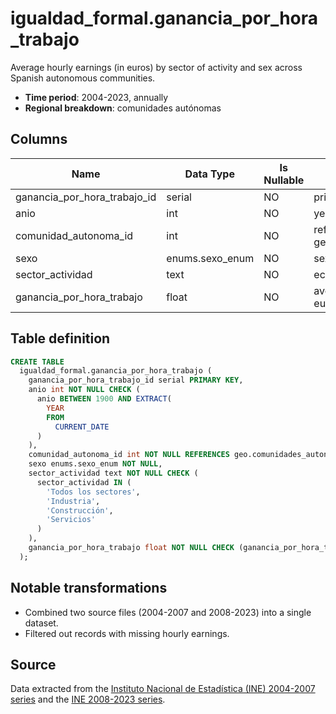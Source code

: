 # igualdad_formal.ganancia_por_hora_trabajo

Average hourly earnings (in euros) by sector of activity and sex across Spanish autonomous communities.

- **Time period**: 2004-2023, annually
- **Regional breakdown**: comunidades autónomas

## Columns

| Name | Data Type | Is Nullable | Description |
| --- | --- | --- | --- |
| ganancia_por_hora_trabajo_id | serial | NO | primary key |
| anio | int | NO | year |
| comunidad_autonoma_id | int | NO | references geo.comunidades_autonomas |
| sexo | enums.sexo_enum | NO | sex |
| sector_actividad | text | NO | economic activity sector |
| ganancia_por_hora_trabajo | float | NO | average hourly earnings in euros |

## Table definition

```sql
CREATE TABLE
  igualdad_formal.ganancia_por_hora_trabajo (
    ganancia_por_hora_trabajo_id serial PRIMARY KEY,
    anio int NOT NULL CHECK (
      anio BETWEEN 1900 AND EXTRACT(
        YEAR
        FROM
          CURRENT_DATE
      )
    ),
    comunidad_autonoma_id int NOT NULL REFERENCES geo.comunidades_autonomas (comunidad_autonoma_id),
    sexo enums.sexo_enum NOT NULL,
    sector_actividad text NOT NULL CHECK (
      sector_actividad IN (
        'Todos los sectores',
        'Industria',
        'Construcción',
        'Servicios'
      )
    ),
    ganancia_por_hora_trabajo float NOT NULL CHECK (ganancia_por_hora_trabajo >= 0)
  );
```

## Notable transformations

- Combined two source files (2004-2007 and 2008-2023) into a single dataset.
- Filtered out records with missing hourly earnings.

## Source

Data extracted from the <a href="https://www.ine.es/jaxi/Tabla.htm?path=/t22/p133/2004-2007/l0/&file=04001.px&L=0" target="_blank">Instituto Nacional de Estadística (INE) 2004-2007 series</a> and the <a href="https://www.ine.es/jaxiT3/Tabla.htm?t=28203&L=0" target="_blank">INE 2008-2023 series</a>.
